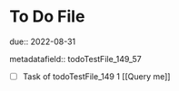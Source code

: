 # To Do File

due:: 2022-08-31

metadatafield:: todoTestFile_149_57

- [ ] Task of todoTestFile_149 1 [[Query me]]
